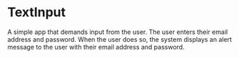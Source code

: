 # TextInput
A simple app that demands input from the user. The user enters their email address and password. When the user does so, the system displays an alert message to the user with their email address and password.

